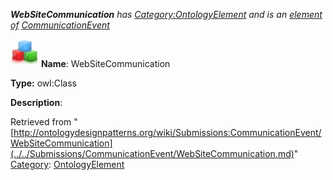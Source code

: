 ___WebSiteCommunication__ has [Category:OntologyElement](../../Category/OntologyElement.md "Category:OntologyElement") and is an [element of](../../Property/ElementOf.md "Property:ElementOf") [CommunicationEvent](../../Submissions/CommunicationEvent.md "Submissions:CommunicationEvent")_


  




[![Class](../../images/thumb/2/27/Class.gif/45px-Class.gif)](../../Image/Class.gif.md "Class")
__Name__: WebSiteCommunication 


__Type:__ owl:Class 


__Description__: 





Retrieved from "[http://ontologydesignpatterns.org/wiki/Submissions:CommunicationEvent/WebSiteCommunication](../../Submissions/CommunicationEvent/WebSiteCommunication.md)"
 [Category](http://ontologydesignpatterns.org/wiki/Special:Categories "Special:Categories"): [OntologyElement](../../Category/OntologyElement.md "Category:OntologyElement")